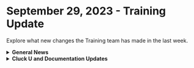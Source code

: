 # September 29, 2023 - Training Update

Explore what new changes the Training team has made in the last week.

<details>

<summary><strong>General News</strong></summary>

* Shoutouts to everyone who joined us in training this week! We appreciate your feedback as we continue to build out new training experiences. We'll be at it again next week with the same bat time, and same bat channels:
  * Mondays: Rewst 101 @ 12pm EST + Rewst 104 @ 1:15pm EST
  * Tuesdays: Rewst 102 @ 12pm EST + Rewst 105 @ 1:15pm EST
  * Wednesdays: Rewst 103 @ 12pm EST + Rewst 106 @ 1:15pm EST
  * Thursdays: ROC AMA @ 11am EST
* Join us in our new [Cluck-U Discord channel](https://discord.com/channels/936789089703845988/1121465945295167588) if you have any questions, comments, or concerns!

</details>

<details>

<summary><strong>Cluck U and Documentation Updates</strong></summary>

**Cluck University**

* Minor fixes to steps in Cluck U exercise steps based on feedback.
* Updated the [Hello World](broken-reference) exercise steps for clarity.

**Documentation**

* [Open Mic - September 22nd Video and Page Added](../../roc-open-mics/roc-open-mics-north-america/2023-roc-open-mics/september-22-2023-efficient-onboarding-custom-integrations-and-sql-magic.md)
* Shoutouts to Kevin Grube and Kelvin for contributing to the docs this week! For those who missed it, we're building out the ability to contribute to our docs, [starting with updates and fixes](broken-reference).&#x20;
* Updates and Fixes
  * Updated the URL note on the [Connectwise Pod Configuration](broken-reference) page.
  * Added note about post-modification behavior note on [Best Practices for Microsoft Integrations](../../../documentation/configuration/integrations/integration-guides/cloud/microsoft-cloud-integration-bundle/authorization-best-practices.md)
  * Added Read-only information on the [How to Add or Remove Users](broken-reference) and [Roles](../../../documentation/settings/roles.md) pages.
  * Updated the Bring Your Own Database script on the [Database Integration Setup](../../../documentation/configuration/integrations/integration-guides/database/database-integration-setup.md) page.

</details>
